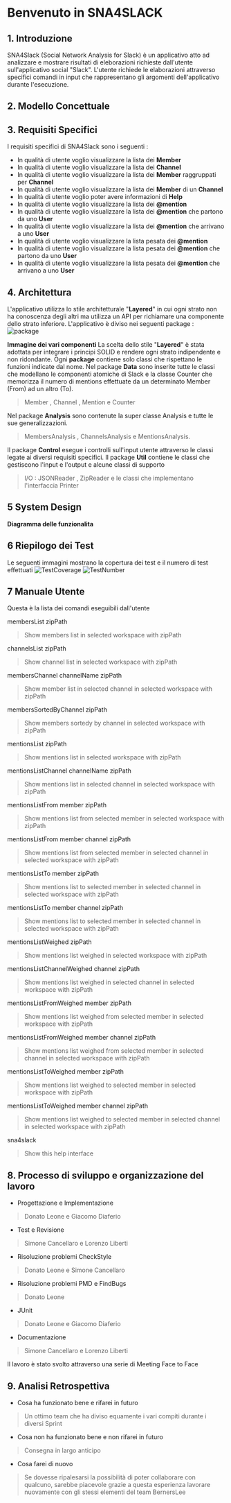 # Benvenuto in SNA4SLACK
## 1. Introduzione
SNA4Slack (Social Network Analysis for Slack) è un applicativo atto ad analizzare e mostrare risultati di eleborazioni richieste dall'utente sull'applicativo social "Slack".
L'utente richiede le elaborazioni attraverso specifici comandi in input che rappresentano gli argomenti dell'applicativo durante l'esecuzione.
## 2. Modello Concettuale
## 3. Requisiti Specifici 
I requisiti specifici di SNA4Slack sono i seguenti :
 - In qualità di utente voglio visualizzare la lista dei **Member**
 - In qualità di utente voglio visualizzare la lista dei **Channel**
 - In qualità di utente voglio visualizzare la lista dei **Member**
   raggruppati per **Channel**
 - In qualità di utente voglio visualizzare la lista dei **Member** di un **Channel**
 - In qualità di utente voglio poter avere informazioni di **Help**
 - In qualità di utente voglio visualizzare la lista dei **@mention**
 - In qualità di utente voglio visualizzare la lista dei **@mention** che
   partono da uno **User**
 - In qualità di utente voglio visualizzare la lista dei **@mention** che
   arrivano a uno **User**
 - In qualità di utente voglio visualizzare la lista pesata dei **@mention**
 - In qualità di utente voglio visualizzare la lista pesata dei **@mention**
   che partono da uno **User**
 - In qualità di utente voglio visualizzare la lista pesata dei **@mention**
   che arrivano a uno **User**

## 4. Architettura
L'applicativo utilizza lo stile architetturale "**Layered**" in cui ogni strato non ha conoscenza degli altri ma utilizza un API per richiamare una componente dello strato inferiore.
L'applicativo è diviso nei seguenti package :
![package](drawings/package.png)

**Immagine dei vari componenti**
La scelta dello stile "**Layered**" è stata adottata per integrare i principi SOLID e rendere ogni strato indipendente e non ridondante.
Ogni **package** contiene solo classi che rispettano le funzioni indicate dal nome.
Nel package **Data** sono inserite tutte le classi che modellano le componenti atomiche di Slack e la classe Counter che memorizza il numero di mentions effettuate da un determinato Member (From) ad un altro (To).
> Member , Channel , Mention e Counter

Nel package **Analysis** sono contenute la super classe Analysis e tutte le sue generalizzazioni.
> MembersAnalysis , ChannelsAnalysis e MentionsAnalysis.

Il package **Control** esegue i controlli sull'input utente attraverso le classi legate ai diversi requisiti specifici.
Il package **Util** contiene le classi che gestiscono l'input e l'output e alcune classi di supporto
> I/O : JSONReader , ZipReader e le classi che implementano l'interfaccia Printer

## 5 System Design
**Diagramma delle funzionalita**

## 6 Riepilogo dei Test
Le seguenti immagini mostrano la copertura dei test e il numero di test 
effettuati 
![TestCoverage](drawings/coverageTest.png)
![TestNumber](drawings/numberTest.png)

## 7 Manuale Utente
Questa è la lista dei comandi eseguibili dall'utente

membersList zipPath
> Show members list in selected workspace with zipPath

channelsList zipPath
> Show channel list in selected workspace with zipPath

membersChannel channelName zipPath
> Show member list in selected channel in selected workspace with zipPath
 
membersSortedByChannel zipPath
> Show members sortedy by channel in selected workspace with zipPath
 
mentionsList zipPath
>Show mentions list in selected workspace with zipPath

mentionsListChannel channelName zipPath
> Show mentions list in selected channel in selected workspace with zipPath

mentionsListFrom member zipPath
> Show mentions list from selected member in selected workspace with zipPath

mentionsListFrom member channel zipPath
> Show mentions list from selected member in selected channel in selected workspace with zipPath

mentionsListTo member zipPath
> Show mentions list to selected member in selected channel in selected workspace with zipPath

mentionsListTo member channel zipPath
> Show mentions list to selected member in selected channel in selected workspace with zipPath

mentionsListWeighed zipPath
> Show mentions list weighed in selected workspace with zipPath

mentionsListChannelWeighed channel zipPath
> Show mentions list weighed in selected channel in selected workspace with zipPath

mentionsListFromWeighed member zipPath
> Show mentions list weighed from selected member in selected workspace with zipPath

mentionsListFromWeighed member channel zipPath
> Show mentions list weighed from selected member in selected channel in selected workspace with zipPath

mentionsListToWeighed member zipPath
>Show mentions list weighed to selected member in selected workspace with zipPath

mentionsListToWeighed member channel zipPath
> Show mentions list weighed to selected member in selected channel in selected workspace with zipPath

sna4slack
> Show this help interface

## 8. Processo di sviluppo e organizzazione del lavoro

 - Progettazione e Implementazione
 > Donato Leone e Giacomo Diaferio
 
 - Test e Revisione
 > Simone Cancellaro e Lorenzo Liberti

- Risoluzione problemi CheckStyle
> Donato Leone e Simone Cancellaro

- Risoluzione problemi PMD e FindBugs
> Donato Leone

- JUnit
> Donato Leone e Giacomo Diaferio

- Documentazione 
> Simone Cancellaro e Lorenzo Liberti

Il lavoro è stato svolto attraverso una serie di Meeting Face to Face 
## 9. Analisi Retrospettiva 
- Cosa ha funzionato bene e rifarei in futuro
> Un ottimo team che ha diviso equamente i vari compiti durante i diversi Sprint
- Cosa non ha funzionato bene e non rifarei in futuro
> Consegna in largo anticipo
- Cosa farei di nuovo 
> Se dovesse ripalesarsi la possibilità di poter collaborare con qualcuno, sarebbe piacevole grazie a questa esperienza lavorare nuovamente con gli stessi elementi del team BernersLee
